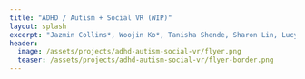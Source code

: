 ```yaml
---
title: "ADHD / Autism + Social VR (WIP)"
layout: splash
excerpt: "Jazmin Collins*, Woojin Ko*, Tanisha Shende, Sharon Lin, Lucy Jiang, Shiri Azenkot"
header:
  image: /assets/projects/adhd-autism-social-vr/flyer.png
  teaser: /assets/projects/adhd-autism-social-vr/flyer-border.png
---
```





